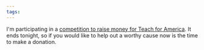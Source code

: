 ```yaml
---
tags: 
---
```


I'm participating in a [competition to raise money for Teach for America](http://links.causes.com/s/clJU4G). It ends tonight, so if you would like to help out a worthy cause now is the time to make a donation.
